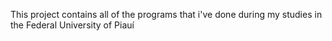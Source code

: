 This project contains all of the programs that i've done during my studies in the Federal University of Piauí
